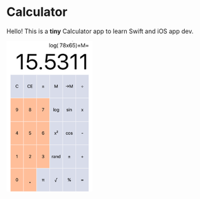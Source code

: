 # Calculator

Hello! This is a **tiny** Calculator app to learn Swift and iOS app dev.

<img src="screenshots/Calculator2.1.PNG" alt="Calculator Screenshot" width="200"/>







